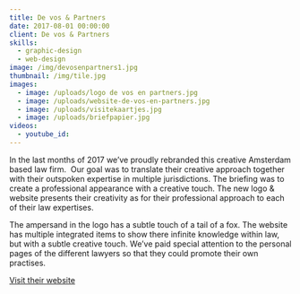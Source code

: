 ```yaml
---
title: De vos & Partners
date: 2017-08-01 00:00:00
client: De vos & Partners
skills:
  - graphic-design
  - web-design
image: /img/devosenpartners1.jpg
thumbnail: /img/tile.jpg
images:
  - image: /uploads/logo de vos en partners.jpg
  - image: /uploads/website-de-vos-en-partners.jpg
  - image: /uploads/visitekaartjes.jpg
  - image: /uploads/briefpapier.jpg
videos:
  - youtube_id:
---
```


In the last months of 2017 we’ve proudly rebranded this creative Amsterdam based law firm.  Our goal was to translate their creative approach together with their outspoken expertise in multiple jurisdictions. The briefing was to create a professional appearance with a creative touch. The new logo & website presents their creativity as for their professional approach to each of their law expertises.

The ampersand in the logo has a subtle touch of a tail of a fox. The website has multiple integrated items to show there infinite knowledge within law, but with a subtle creative touch. We’ve paid special attention to the personal pages of the different lawyers so that they could promote their own practises.

[Visit their website](https://www.devos.nl/)